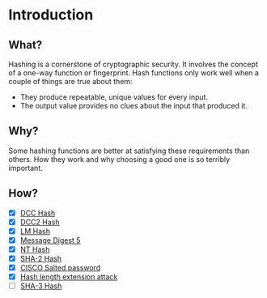 # Introduction

## What?

Hashing is a cornerstone of cryptographic security. It involves the concept of a one-way function or fingerprint. Hash functions only work well when a couple of things are true about them:

* They produce repeatable, unique values for every input. 
* The output value provides no clues about the input that produced it.

## Why?

Some hashing functions are better at satisfying these requirements than others. How they work and why choosing a good one is so terribly important.

## How?

- [x] [DCC Hash](dcc.md)
- [x] [DCC2 Hash](dcc2.md)
- [x] [LM Hash](lm.md)
- [x] [Message Digest 5](md5.md)
- [x] [NT Hash](nt.md)
- [x] [SHA-2 Hash](sha2.md)
- [x] [CISCO Salted password](cisco.md)
- [x] [Hash length extension attack](hash-length.md)
- [ ] [SHA-3 Hash](sha3.md)
